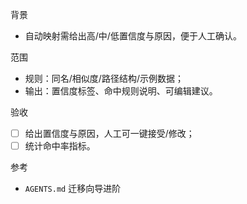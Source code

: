 背景
- 自动映射需给出高/中/低置信度与原因，便于人工确认。

范围
- 规则：同名/相似度/路径结构/示例数据；
- 输出：置信度标签、命中规则说明、可编辑建议。

验收
- [ ] 给出置信度与原因，人工可一键接受/修改；
- [ ] 统计命中率指标。

参考
- `AGENTS.md` 迁移向导进阶


